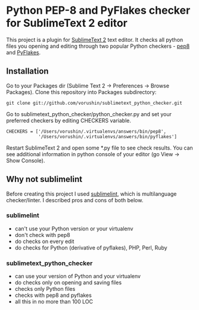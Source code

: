 # Python PEP-8 and PyFlakes checker for SublimeText 2 editor

This project is a plugin for [SublimeText 2](http://www.sublimetext.com/2) text editor.
It checks all python files you opening and editing through two popular Python checkers - [pep8](http://pypi.python.org/pypi/pep8)
and [PyFlakes](http://pypi.python.org/pypi/pyflakes).

## Installation

Go to your Packages dir (Sublime Text 2 -> Preferences -> Browse Packages). Clone this repository into Packages subdirectory:

    git clone git://github.com/vorushin/sublimetext_python_checker.git

Go to sublimetext_python_checker/python_checker.py and set your preferred checkers by editing CHECKERS variable.

    CHECKERS = ['/Users/vorushin/.virtualenvs/answers/bin/pep8',
                '/Users/vorushin/.virtualenvs/answers/bin/pyflakes']

Restart SublimeText 2 and open some *.py file to see check results. You can see additional information in python console of your editor (go View -> Show Console).

## Why not sublimelint

Before creating this project I used [sublimelint](https://github.com/lunixbochs/sublimelint), which is multilanguage
checker/linter. I described pros and cons of both below.

### sublimelint
- can't use your Python version or your virtualenv
- don't check with pep8
- do checks on every edit
- do checks for Python (derivative of pyflakes), PHP, Perl, Ruby

### sublimetext_python_checker
- can use your version of Python and your virtualenv
- do checks only on opening and saving files
- checks only Python files
- checks with pep8 and pyflakes
- all this in no more than 100 LOC
